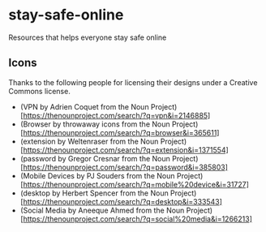 # stay-safe-online

Resources that helps everyone stay safe online

## Icons

Thanks to the following people for licensing their designs under a Creative Commons license.

- (VPN by Adrien Coquet from the Noun Project)[https://thenounproject.com/search/?q=vpn&i=2146885]
- (Browser by throwaway icons from the Noun Project)[https://thenounproject.com/search/?q=browser&i=365611]
- (extension by Weltenraser from the Noun Project)[https://thenounproject.com/search/?q=extension&i=1371554]
- (password by Gregor Cresnar from the Noun Project)[https://thenounproject.com/search/?q=password&i=385803]
- (Mobile Devices by PJ Souders from the Noun Project)[https://thenounproject.com/search/?q=mobile%20device&i=31727]
- (desktop by Herbert Spencer from the Noun Project)[https://thenounproject.com/search/?q=desktop&i=333543]
- (Social Media by Aneeque Ahmed from the Noun Project)[https://thenounproject.com/search/?q=social%20media&i=1266213]
